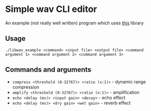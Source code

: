 # Simple wav CLI editor
An example (not really well written) program which uses [this](https://github.com/FeckingPotato/yalibwav) library
## Usage
`./libwav_example <command> <input file> <output file> <command argument 1> <command argument 2> <command argument 3>`
## Commands and arguments
- `compress <threshold (0-32767)> <ratio (х:1)>` - dynamic range compression
- `amplify <threshold (0-32767)> <ratio (х:1)>` - amplification
- `echo <delay (ms)> <input gain> <decay>` - echo effect
- `echo <delay (ms)> <dry gain> <wet gain>` - reverb effect

